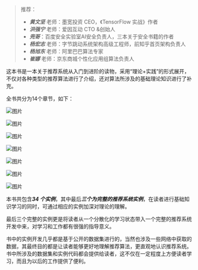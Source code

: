 > 推荐：
>
> - ***黄文坚*** 老师：墨宽投资 CEO，《TensorFlow 实战》作者
> - ***洪强宁*** 老师：爱因互动 CTO &创始人
> - ***兜哥***：百度安全实验室AI安全负责人，三本关于安全书籍的作者
> - ***杨宏志*** 老师：字节跳动系统架构高级工程师，前知乎首页架构负责人
> - ***杨旭东*** 老师：阿里巴巴算法专家
> - ***崔娜*** 老师：京东商城个性化应用组算法负责人

这本书是一本关于推荐系统从入门到进阶的读物，采用“理论+实践”的形式展开，不仅对各种类型的推荐算法进行了介绍，还对算法所涉及的基础理论知识进行了补充。



全书共分为14个章节，如下：

![图片](https://mmbiz.qpic.cn/mmbiz_jpg/02kicEWsInicjTeDRl4xqjVia1k3ia4zkpILibNYVEAVkAlKuxQVbG5iaTmegDO7bBeVORA0hibDKmMOWL0WxRnEwnMUg/640?wx_fmt=jpeg&tp=webp&wxfrom=5&wx_lazy=1&wx_co=1)

![图片](https://mmbiz.qpic.cn/mmbiz_jpg/02kicEWsInicjTeDRl4xqjVia1k3ia4zkpILwoYWFMo5ibePYdVCzWFlJf4yBjCDCaOVh5Gvh96zic1SH0Xejk9pzlKQ/640?wx_fmt=jpeg&tp=webp&wxfrom=5&wx_lazy=1&wx_co=1)

![图片](https://mmbiz.qpic.cn/mmbiz_jpg/02kicEWsInicjTeDRl4xqjVia1k3ia4zkpILaibMIOJeoKtLGnv1MEgyDSTwQTE1hTKEvyibxwdtMKAV4L6cqyjTZWMA/640?wx_fmt=jpeg&tp=webp&wxfrom=5&wx_lazy=1&wx_co=1)

![图片](https://mmbiz.qpic.cn/mmbiz_jpg/02kicEWsInicjTeDRl4xqjVia1k3ia4zkpILfVSN26HOOmmlPJkMqjicYjH2gNsRZaCc2JTf2TiaGM5sSMcvh3cxGf7A/640?wx_fmt=jpeg&tp=webp&wxfrom=5&wx_lazy=1&wx_co=1)

![图片](https://mmbiz.qpic.cn/mmbiz_jpg/02kicEWsInicjTeDRl4xqjVia1k3ia4zkpILiaLx2wF5nrEVA2NBoPkSSXv6HnJHxx8vowiaJqz89psQZtExWHeE7wdQ/640?wx_fmt=jpeg&tp=webp&wxfrom=5&wx_lazy=1&wx_co=1)

![图片](https://mmbiz.qpic.cn/mmbiz_jpg/02kicEWsInicjTeDRl4xqjVia1k3ia4zkpILRxtUud9cxibzmay4ReT1mHxUQY4lo2o0Bg4NhGPYOwpYORPXic4hsX9A/640?wx_fmt=jpeg&tp=webp&wxfrom=5&wx_lazy=1&wx_co=1)



![图片](https://mmbiz.qpic.cn/mmbiz_jpg/02kicEWsInicjTeDRl4xqjVia1k3ia4zkpILmFhFufYxfPNpSqdSvjrE2MkwyianXlTDfl3r3ATo7xWzv5wKicLWnBpQ/640?wx_fmt=jpeg&tp=webp&wxfrom=5&wx_lazy=1&wx_co=1)

本书共包含***34 个实例***，其中最后***三个为完整的推荐系统实例***，在读者进行基础知识学习的同时，可通过相应的实例加深对理论的理解。

最后三个完整的实例更是将读者从一个分散化的学习状态带入一个完整的推荐系统开发中来，对学习和工作都有很强的指导意义。



书中的实例开发几乎都是基于公开的数据集进行的，当然也涉及一些网络中获取的数据，其最终目的都是让读者能够更好地理解推荐算法，更直观地认识推荐系统。书中所涉及的数据集和实例代码都会提供给读者，这不仅在一定程度上方便读者学习，而且为以后的工作提供了便利。